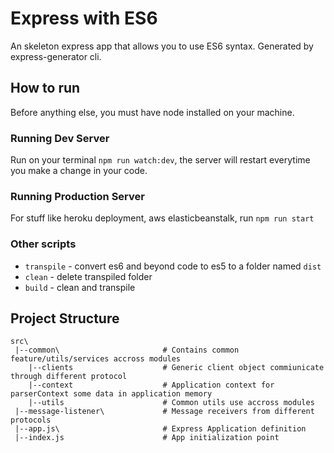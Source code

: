 # Express with ES6

An skeleton express app that allows you to use ES6 syntax. Generated by express-generator cli.

## How to run

Before anything else, you must have node installed on your machine.

### Running Dev Server

Run on your terminal `npm run watch:dev`, the server will restart everytime you make a change in your code.

### Running Production Server

For stuff like heroku deployment, aws elasticbeanstalk, run `npm run start`

### Other scripts

* `transpile` - convert es6 and beyond code to es5 to a folder named `dist`
* `clean` - delete transpiled folder
* `build` - clean and transpile

## Project Structure

```
src\
 |--common\                       # Contains common feature/utils/services accross modules
    |--clients                    # Generic client object commiunicate through different protocol
    |--context                    # Application context for parserContext some data in application memory
    |--utils                      # Common utils use accross modules
 |--message-listener\             # Message receivers from different protocols
 |--app.js\                       # Express Application definition
 |--index.js                      # App initialization point 
```
